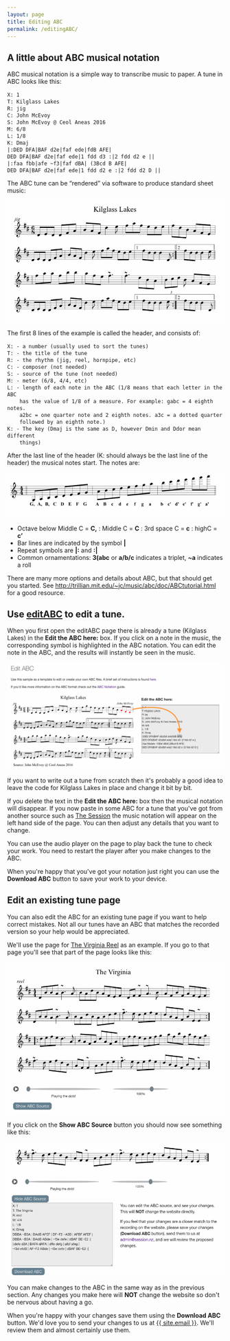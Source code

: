 ```yaml
---
layout: page
title: Editing ABC
permalink: /editingABC/
---
```


A little about ABC musical notation
-------

ABC musical notation is a simple way to transcribe music to paper. A tune in ABC looks like this:

    X: 1
    T: Kilglass Lakes
    R: jig
    C: John McEvoy
    S: John McEvoy @ Ceol Aneas 2016
    M: 6/8
    L: 1/8
    K: Dmaj
    |:DED DFA|BAF d2e|faf ede|fdB AFE|
    DED DFA|BAF d2e|faf ede|1 fdd d3 :|2 fdd d2 e ||
    |:faa fbb|afe ~f3|faf dBA| (3Bcd B AFE|
    DED DFA|BAF d2e|faf ede|1 fdd d2 e :|2 fdd d2 D ||

The ABC tune can be “rendered” via software to produce standard sheet music:

![music-image](/images/kilglass-lakes.png "Image from ABC source")

The first 8 lines of the example is called the header, and consists of:

    X: - a number (usually used to sort the tunes)
    T: - the title of the tune
    R: - the rhythm (jig, reel, hornpipe, etc)
    C: - composer (not needed)
    S: - source of the tune (not needed)
    M: - meter (6/8, 4/4, etc)
    L: - length of each note in the ABC (1/8 means that each letter in the ABC
        has the value of 1/8 of a measure. For example: gabc = 4 eighth notes.
        a2bc = one quarter note and 2 eighth notes. a3c = a dotted quarter
        followed by an eighth note.)
    K: - The key (Dmaj is the same as D, however Dmin and Ddor mean different
        things)

After the last line of the header (K: should always be the last line of the header)
the musical notes start. The notes are:

![notes-image](/images/notes.png)

* Octave below Middle C = **C,** : Middle C = **C** : 3rd space C = **c** : highC = **c’**
* Bar lines are indicated by the symbol **\|**
* Repeat symbols are **\|:** and **:\|**
* Common ornamentations: **3(abc** or **a/b/c** indicates a triplet, **~a** indicates a roll

There are many more options and details about ABC, but that should get you started.
See <a href="http://trillian.mit.edu/~jc/music/abc/doc/ABCtutorial.html">
http://trillian.mit.edu/~jc/music/abc/doc/ABCtutorial.html</a> for a good resource.

Use <a href="/editABC/">editABC</a> to edit a tune.
---------------

When you first open the editABC page there is already a tune (Kilglass Lakes) in
the **Edit the ABC here:** box. If you click on a note in the music, the
corresponding symbol is highlighted in the ABC notation. You can edit the note
in the ABC, and the results will instantly be seen in the music.

<img src="/images/editABC.png" alt="editABC-image" class="editABCpicture">

If you want to write out a tune from scratch then it's probably a good idea to leave the
code for Kilglass Lakes in place and change it bit by bit.

If you delete the text in the **Edit the ABC here:** box then the musical notation
will disappear. If you now paste in some ABC for a tune that you've got from another
source such as <a href="https://thesession.org">The Session</a> the music notation will
appear on the left hand side of the page. You can then adjust any details that you want
to change.

You can use the audio player on the page to play back the tune to check your work.
You need to restart the player after you make changes to the ABC.

When you're happy that you've got your notation just right you can use the **Download ABC**
button to save your work to your device.

Edit an existing tune page
------------

You can also edit the ABC for an existing tune page if you want to help correct mistakes. Not all
our tunes have an ABC that matches the recorded version so your help would be appreciated.

We'll use the page for <a href="/tunes/virginia-reel">The Virginia Reel</a> as an example.
If you go to that page you'll see that part of the page looks like this:

<img src="/images/virginia.png" alt="virginia-image" class="editABCpicture">

If you click on the **Show ABC Source** button you should now see something like this:

<img src="/images/virginia-abc.png" alt="virginia-image" class="editABCpicture">

You can make changes to the ABC in the same way as in the previous section. Any changes
you make here will **NOT** change the website so don't be nervous about having a go.

When you're happy with your changes save them using the **Download ABC** button. We'd love
you to send your changes to us at <a href="mailto:{{ site.email }}">{{ site.email }}</a>.
We'll review them and almost certainly use them.
